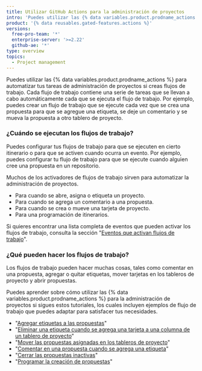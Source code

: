 ```yaml
---
title: Utilizar GitHub Actions para la administración de proyectos
intro: 'Puedes utilizar las {% data variables.product.prodname_actions %} para automatizar muchas de tus tareas de administración de proyectos.'
product: '{% data reusables.gated-features.actions %}'
versions:
  free-pro-team: '*'
  enterprise-server: '>=2.22'
  github-ae: '*'
type: overview
topics:
  - Project management
---
```


Puedes utilizar las {% data variables.product.prodname_actions %} para automatizar tus tareas de administración de proyectos si creas flujos de trabajo. Cada flujo de trabajo contiene una serie de tareas que se llevan a cabo automáticamente cada que se ejecuta el flujo de trabajo. Por ejemplo, puedes crear un flujo de trabajo que se ejecute cada vez que se crea una propuesta para que se agregue una etiqueta, se deje un comentario y se mueva la propuesta a otro tablero de proyecto.

### ¿Cuándo se ejecutan los flujos de trabajo?

Puedes configurar tus flujos de trabajo para que se ejecuten en cierto itinerario o para que se activen cuando ocurra un evento. Por ejemplo, puedes configurar tu flujo de trabajo para que se ejecute cuando alguien cree una propuesta en un repositorio.

Muchos de los activadores de flujos de trabajo sirven para automatizar la administración de proyectos.

- Para cuando se abre, asigna o etiqueta un proyecto.
- Para cuando se agrega un comentario a una propuesta.
- Para cuando se crea o mueve una tarjeta de proyecto.
- Para una programación de itinerarios.

Si quieres encontrar una lista completa de eventos que pueden activar los flujos de trabajo, consulta la sección "[Eventos que activan flujos de trabajo](/actions/reference/events-that-trigger-workflows)".

### ¿Qué pueden hacer los flujos de trabajo?

Los flujos de trabajo pueden hacer muchas cosas, tales como comentar en una propuesta, agregar o quitar etiquetas, mover tarjetas en los tableros de proyecto y abrir propuestas.

Puedes aprender sobre cómo utilizar las {% data variables.product.prodname_actions %} para la administración de proyectos si sigues estos tutoriales, los cuales incluyen ejemplos de flujo de trabajo que puedes adaptar para satisfacer tus necesidades.

- "[Agregar etiquetas a las propuestas](/actions/guides/adding-labels-to-issues)"
- "[Eliminar una etiqueta cuando se agrega una tarjeta a una columna de un tablero de proyecto](/actions/guides/removing-a-label-when-a-card-is-added-to-a-project-board-column)"
- "[Mover las propuestas asignadas en los tableros de proyecto](/actions/guides/moving-assigned-issues-on-project-boards)"
- "[Comentar en una propuesta cuando se agrega una etiqueta](/actions/guides/commenting-on-an-issue-when-a-label-is-added)"
- "[Cerrar las propuestas inactivas](/actions/guides/closing-inactive-issues)"
- "[Programar la creación de propuestas](/actions/guides/scheduling-issue-creation)"
